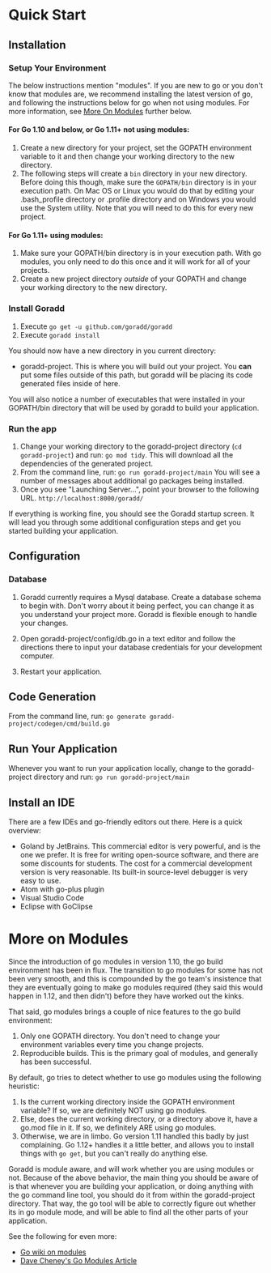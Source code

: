 # Quick Start
## Installation
### Setup Your Environment
The below instructions mention "modules". If you are new to go or you don't know that
modules are, we recommend installing
the latest version of go, and following the instructions below for go when not using modules.
For more information, see [More On Modules](#more-on-modules) further below.

#### For Go 1.10 and below, or Go 1.11+ not using modules:
1. Create a new directory for your project, set the GOPATH environment variable to it and 
then change your working directory to the new directory.
1. The following steps will create a `bin` directory in your new directory. Before doing this
though, make sure the `GOPATH/bin` directory is in your execution path. On Mac OS or Linux 
you would do that by editing your .bash_profile directory or .profile 
directory and on Windows you would use the System utility. Note that you will need to
do this for every new project.

#### For Go 1.11+ using modules:
1. Make sure your GOPATH/bin directory is in your execution path. With go modules, you
only need to do this once and it will work for all of your projects.
1. Create a new project directory *outside* of your GOPATH and change your working directory 
to the new directory.

### Install Goradd
1. Execute ```go get -u github.com/goradd/goradd```
1. Execute ```goradd install```

You should now have a new directory in you current directory:
* goradd-project. This is where you will build out your project. You **can** put some
files outside of this path, but goradd will be placing its code generated files
inside of here.

You will also notice a number of executables that were installed in your GOPATH/bin directory
that will be used by goradd to build your application.

### Run the app
1. Change your working directory to the goradd-project directory (`cd goradd-project`) and run: `go mod tidy`. This will download all the dependencies of the generated project. 
2. From the command line, run:
```go run goradd-project/main```
You will see a number of messages about additional go packages being installed.
3. Once you see "Launching Server...", point your browser to the following URL. 
`http://localhost:8000/goradd/`

If everything is working fine, you should see the Goradd startup screen. It will lead 
you through some additional configuration steps and get you started building your
application. 


## Configuration
### Database
1. Goradd currently requires a Mysql database. Create a 
database schema to begin with. Don't worry about it being perfect, you
can change it as you understand your project more. Goradd is flexible enough
to handle your changes.

2. Open goradd-project/config/db.go in a text editor and follow the directions there
to input your database credentials for your development computer.

3. Restart your application.

## Code Generation
From the command line, run:
`go generate goradd-project/codegen/cmd/build.go`

## Run Your Application
Whenever you want to run your application locally, change to the goradd-project directory and run:
```go run goradd-project/main```

## Install an IDE
There are a few IDEs and go-friendly editors out there. Here is a quick overview:

* Goland by JetBrains. This commercial editor is very powerful, and is the one we prefer. It is
free for writing open-source software, and there are some discounts for students. The
cost for a commercial development version is very reasonable. Its built-in
source-level debugger is very easy to use.
* Atom with go-plus plugin
* Visual Studio Code
* Eclipse with GoClipse

# More on Modules
Since the introduction of go modules in version 1.10, the go build environment has
been in flux. The transition to go modules for some has not been very smooth, and
this is compounded by the go team's insistence that they are eventually going to make go modules
required (they said this would happen in 1.12, and then didn't)
before they have worked out the kinks.

That said, go modules brings a couple of nice features to the go build environment:
1) Only one GOPATH directory. You don't need to change your environment variables 
every time you change projects.
2) Reproducible builds. This is the primary goal of modules, and generally has been
successful.

By default, go tries to detect whether to use go modules using
the following heuristic:
1. Is the current working directory inside the GOPATH environment variable? If so,
we are definitely NOT using go modules.
2. Else, does the current working directory, or a directory above it, have a go.mod file in
it. If so, we definitely ARE using go modules.
3. Otherwise, we are in limbo. Go version 1.11 handled this badly by just complaining.
Go 1.12+ handles it a little better, and allows you to install things with `go get`,
but you can't really do anything else.

Goradd is module aware, and will work whether you are using modules or not. Because
of the above behavior, the main thing you should be aware of is that whenever you
are building your application, or doing anything with the go command line tool,
you should do it from within the goradd-project directory. That way, the go tool
will be able to correctly figure out whether its in go module mode, and will be
able to find all the other parts of your application.

See the following for even more:
* [Go wiki on modules](https://github.com/golang/go/wiki/Modules)
* [Dave Cheney's Go Modules Article](https://dave.cheney.net/2018/07/14/taking-go-modules-for-a-spin)
